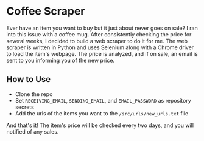 # Coffee Scraper
Ever have an item you want to buy but it just about never goes on sale? I ran into this issue with a coffee mug. After consistently checking the price for several weeks, I decided to build a web scraper to do it for me. The web scraper is written in Python and uses Selenium along with a Chrome driver to load the item's webpage. The price is analyzed, and if on sale, an email is sent to you informing you of the new price. 

## How to Use
- Clone the repo
- Set `RECEIVING_EMAIL`, `SENDING_EMAIL`, and `EMAIL_PASSWORD` as repository secrets
- Add the urls of the items you want to the `/src/urls/new_urls.txt` file

And that's it! The item's price will be checked every two days, and you will notified of any sales.
